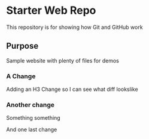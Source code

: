 # Starter Web Repo

This repository is for showing how Git and GitHub work

## Purpose

Sample website with plenty of files for demos

### A Change

Adding an H3 Change so I can see what diff lookslike

### Another change

Something something

And one last change
